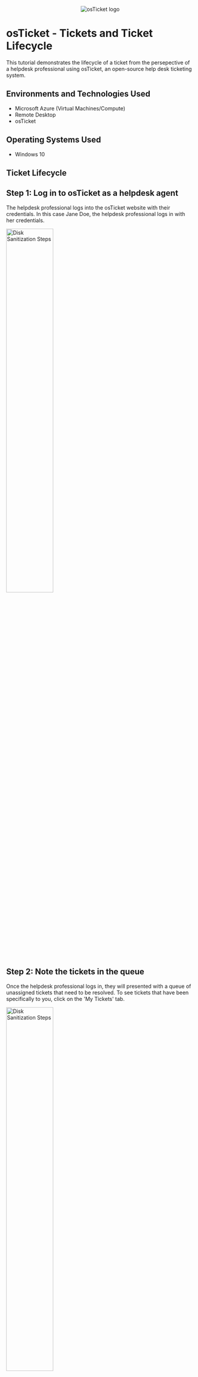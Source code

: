 <p align="center">
<img src="https://i.imgur.com/Clzj7Xs.png" alt="osTicket logo"/>
</p>

<h1>osTicket - Tickets and Ticket Lifecycle</h1>
This tutorial demonstrates the lifecycle of a ticket from the persepective of a helpdesk professional using osTicket, an open-source help desk ticketing system.<br />

<h2>Environments and Technologies Used</h2>

- Microsoft Azure (Virtual Machines/Compute)
- Remote Desktop
- osTicket

<h2>Operating Systems Used </h2>

- Windows 10</b> 


<h2>Ticket Lifecycle</h2>

<h2>Step 1: Log in to osTicket as a helpdesk agent</h2>
<p>
The helpdesk professional logs into the osTicket website with their credentials. In this case Jane Doe, the helpdesk professional logs in with her credentials.  
</p>

<p>
<img src="https://imgur.com/WR9ZTUD.png" width="50%" alt="Disk Sanitization Steps"/>
</p>
<p>

<h2>Step 2: Note the tickets in the queue</h2>

<p>Once the helpdesk professional logs in, they will presented with a queue of unassigned tickets that need to be resolved. To see tickets that have been specifically to you, click on the 'My Tickets' tab.</p>

<p>
<img src="https://imgur.com/n4veNDu.png" width="50%" alt="Disk Sanitization Steps"/>
</p>
<p>

<h2>Step 3: Read the ticket</h2>

<p>The helpdesk professional will read the ticket in order to gather the important details of the issue described by the user. Here the issue is that Adobe is not working.</p>

<p>
<img src="https://imgur.com/5iJZfEg.png" width="50%" alt="Disk Sanitization Steps"/>
</p>
<p>

<h2>Step 4: Assess the priority of the ticket</h2>

<p>When tickets arrive, the priority will often be initially determined by the user, so it may not have been accurately assessed according to the IT department's criteria. Here, we can read that the issue is that Adobe Reader is not working. As a helpdesk professional, you can determine and set the priority. In the image, helpdesk professinal Jane Doe decided that the priority is 'High'.</p>

<p>
<img src="https://imgur.com/ngoXGMw.png" width="50%" alt="Disk Sanitization Steps"/>
</p>
<p>

<h2>Step 5: Assign a ticket to an IT professional</h2>

<p>Either the queue manager or the helpdesk professional will decide who the ticket will be resolved by. They will assign the ticket to that individual. In this case, the ticket is assigned to 'Ben Lawson'. You can send the IT professional quick note as well at this point.</p>

<p>
<img src="https://imgur.com/lmtGOcF.png" width="50%" alt="Disk Sanitization Steps"/>
</p>
<p>

<p>
<img src="https://imgur.com/0Wk4l2Q.png" width="50%" alt="Disk Sanitization Steps"/>
</p>
<p>

<h2>Step 6: Determine the Service Level Agreement (SLA) level</h2>

<p>A Service Level Agreement is essentially a target for how long the ticekt will be open. Your company's will have guidelines to help you to determine this. In the image, we can see that the help desk professional has determined that Adobe not working is a Severity B, or mid-level problem.</p>

<p>
<img src="https://imgur.com/xs3Pw6v.png" width="50%" alt="Disk Sanitization Steps"/>
</p>
<p>

<h2>Step 7: Notify the user who created the ticket</h2>

<p>Let the user who created the ticket know that you are taking action to resolve the problem. Inform them about any pertinent details, for example, how long it might take to resolve. In the image below, we see that Jane Doe informs, Ken, the user, that she has assigned the ticket and that Ken can expect the problem to be resolved within one hour.</p>

<p>
<img src="https://imgur.com/49f14xj.png" width="50%" alt="Disk Sanitization Steps"/>
</p>
<p>

<h2>Step 8: The Assigned IT Professional will fix the issue</h2>

<p>Ben, the IT professional who was assigned the ticket, has fixed the problem. He clicks 'resolved' on the ticket and adds a message to the thread informing other IT professionals that the ticket has been closed.</p>

<p>
<img src="https://imgur.com/mg1UJyB.png" width="50%" alt="Disk Sanitization Steps"/>
</p>
<p>
